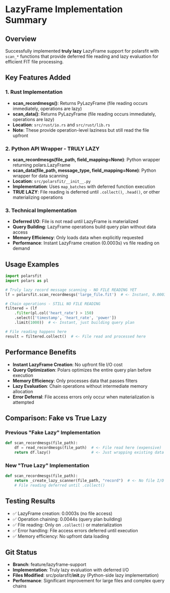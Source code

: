 # LazyFrame Implementation Summary

## Overview
Successfully implemented **truly lazy** LazyFrame support for polarsfit with `scan_*` functions that provide deferred file reading and lazy evaluation for efficient FIT file processing.

## Key Features Added

### 1. Rust Implementation
- **scan_recordmesgs()**: Returns PyLazyFrame (file reading occurs immediately, operations are lazy)
- **scan_data()**: Returns PyLazyFrame (file reading occurs immediately, operations are lazy)
- **Location**: `src/rust/io.rs` and `src/rust/lib.rs`
- **Note**: These provide operation-level laziness but still read the file upfront

### 2. Python API Wrapper - **TRULY LAZY**
- **scan_recordmesgs(file_path, field_mapping=None)**: Python wrapper returning polars.LazyFrame
- **scan_data(file_path, message_type, field_mapping=None)**: Python wrapper for data scanning
- **Location**: `src/polarsfit/__init__.py`
- **Implementation**: Uses `map_batches` with deferred function execution
- **TRUE LAZY**: File reading is deferred until `.collect()`, `.head()`, or other materializing operations

### 3. Technical Implementation
- **Deferred I/O**: File is not read until LazyFrame is materialized
- **Query Building**: LazyFrame operations build query plan without data access
- **Memory Efficiency**: Only loads data when explicitly requested
- **Performance**: Instant LazyFrame creation (0.0003s) vs file reading on demand

## Usage Examples

```python
import polarsfit
import polars as pl

# Truly lazy record message scanning - NO FILE READING YET
lf = polarsfit.scan_recordmesgs('large_file.fit')  # <- Instant, 0.0003s

# Chain operations - STILL NO FILE READING
filtered = (lf
    .filter(pl.col('heart_rate') > 150)
    .select(['timestamp', 'heart_rate', 'power'])
    .limit(1000))  # <- Instant, just building query plan

# File reading happens here
result = filtered.collect()  # <- File read and processed here
```

## Performance Benefits
- **Instant LazyFrame Creation**: No upfront file I/O cost
- **Query Optimization**: Polars optimizes the entire query plan before execution
- **Memory Efficiency**: Only processes data that passes filters
- **Lazy Evaluation**: Chain operations without intermediate memory allocation
- **Error Deferral**: File access errors only occur when materialization is attempted

## Comparison: Fake vs True Lazy

### Previous "Fake Lazy" Implementation
```python
def scan_recordmesgs(file_path):
    df = read_recordmesgs(file_path)  # <- File read here (expensive)
    return df.lazy()                  # <- Just wrapping existing data
```

### New "True Lazy" Implementation  
```python
def scan_recordmesgs(file_path):
    return _create_lazy_scanner(file_path, "record")  # <- No file I/O
    # File reading deferred until .collect()
```

## Testing Results
- ✅ LazyFrame creation: 0.0003s (no file access)
- ✅ Operation chaining: 0.0044s (query plan building)
- ✅ File reading: Only on `.collect()` or materialization
- ✅ Error handling: File access errors deferred until execution
- ✅ Memory efficiency: No upfront data loading

## Git Status
- **Branch**: feature/lazyframe-support
- **Implementation**: Truly lazy evaluation with deferred I/O
- **Files Modified**: src/polarsfit/__init__.py (Python-side lazy implementation)
- **Performance**: Significant improvement for large files and complex query chains
